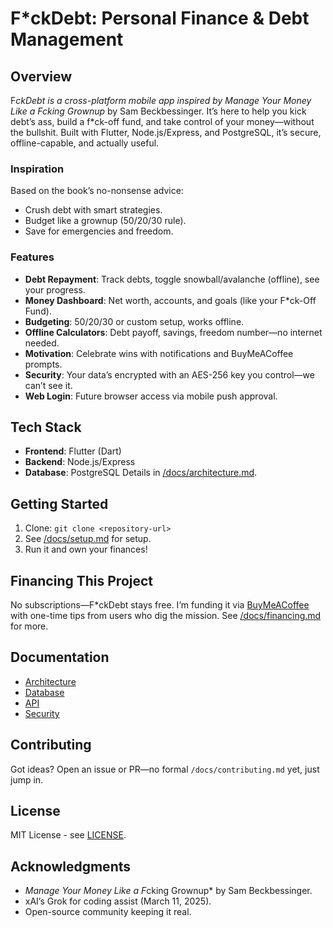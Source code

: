 # F*ckDebt: Personal Finance & Debt Management

## Overview
F*ckDebt is a cross-platform mobile app inspired by *Manage Your Money Like a F*cking Grownup* by Sam Beckbessinger. It’s here to help you kick debt’s ass, build a f*ck-off fund, and take control of your money—without the bullshit. Built with Flutter, Node.js/Express, and PostgreSQL, it’s secure, offline-capable, and actually useful.

### Inspiration
Based on the book’s no-nonsense advice:
- Crush debt with smart strategies.
- Budget like a grownup (50/20/30 rule).
- Save for emergencies and freedom.

### Features
- **Debt Repayment**: Track debts, toggle snowball/avalanche (offline), see your progress.
- **Money Dashboard**: Net worth, accounts, and goals (like your F*ck-Off Fund).
- **Budgeting**: 50/20/30 or custom setup, works offline.
- **Offline Calculators**: Debt payoff, savings, freedom number—no internet needed.
- **Motivation**: Celebrate wins with notifications and BuyMeACoffee prompts.
- **Security**: Your data’s encrypted with an AES-256 key you control—we can’t see it.
- **Web Login**: Future browser access via mobile push approval.

## Tech Stack
- **Frontend**: Flutter (Dart)
- **Backend**: Node.js/Express
- **Database**: PostgreSQL
Details in [/docs/architecture.md](/docs/architecture.md).

## Getting Started
1. Clone: `git clone <repository-url>`
2. See [/docs/setup.md](/docs/setup.md) for setup.
3. Run it and own your finances!

## Financing This Project
No subscriptions—F*ckDebt stays free. I’m funding it via [BuyMeACoffee](https://buymeacoffee.com/yourusername) with one-time tips from users who dig the mission. See [/docs/financing.md](/docs/financing.md) for more.

## Documentation
- [Architecture](/docs/architecture.md)
- [Database](/docs/database.md)
- [API](/docs/api.md)
- [Security](/docs/security.md)

## Contributing
Got ideas? Open an issue or PR—no formal `/docs/contributing.md` yet, just jump in.

## License
MIT License - see [LICENSE](LICENSE).

## Acknowledgments
- *Manage Your Money Like a F*cking Grownup* by Sam Beckbessinger.
- xAI’s Grok for coding assist (March 11, 2025).
- Open-source community keeping it real.
